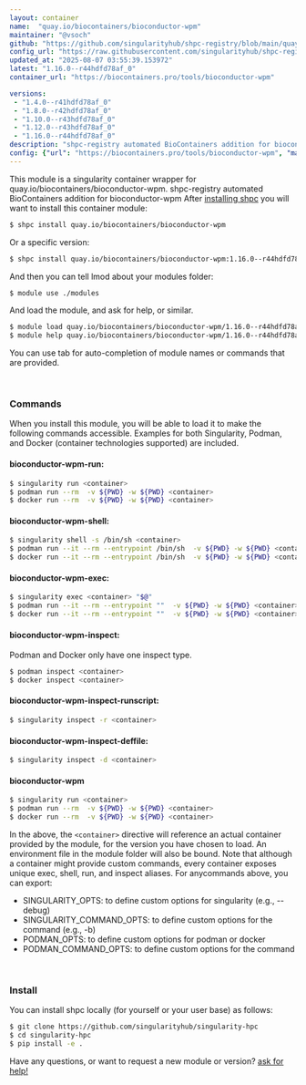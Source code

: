 ```yaml
---
layout: container
name:  "quay.io/biocontainers/bioconductor-wpm"
maintainer: "@vsoch"
github: "https://github.com/singularityhub/shpc-registry/blob/main/quay.io/biocontainers/bioconductor-wpm/container.yaml"
config_url: "https://raw.githubusercontent.com/singularityhub/shpc-registry/main/quay.io/biocontainers/bioconductor-wpm/container.yaml"
updated_at: "2025-08-07 03:55:39.153972"
latest: "1.16.0--r44hdfd78af_0"
container_url: "https://biocontainers.pro/tools/bioconductor-wpm"

versions:
 - "1.4.0--r41hdfd78af_0"
 - "1.8.0--r42hdfd78af_0"
 - "1.10.0--r43hdfd78af_0"
 - "1.12.0--r43hdfd78af_0"
 - "1.16.0--r44hdfd78af_0"
description: "shpc-registry automated BioContainers addition for bioconductor-wpm"
config: {"url": "https://biocontainers.pro/tools/bioconductor-wpm", "maintainer": "@vsoch", "description": "shpc-registry automated BioContainers addition for bioconductor-wpm", "latest": {"1.16.0--r44hdfd78af_0": "sha256:a7099fed4ef12f91ca7df1a1a3d676e64282eff2b4c4ce8b0f0c40d2e907a148"}, "tags": {"1.4.0--r41hdfd78af_0": "sha256:6310e16b6193d3f4e4107a64520b16b824f6452de87dd67357804196170270da", "1.8.0--r42hdfd78af_0": "sha256:8b8290fdd0e0223765121045f13874c9aa8704e8a68ffb7d73309f79960870a7", "1.10.0--r43hdfd78af_0": "sha256:9e64d55528f6f5c4949806950fc937108563f95f5172cce651e2e18868437045", "1.12.0--r43hdfd78af_0": "sha256:d733032cda3914eba4bdba6f8ea16daf93a2e23f2438b665426093199f06dc7c", "1.16.0--r44hdfd78af_0": "sha256:a7099fed4ef12f91ca7df1a1a3d676e64282eff2b4c4ce8b0f0c40d2e907a148"}, "docker": "quay.io/biocontainers/bioconductor-wpm"}
---
```


This module is a singularity container wrapper for quay.io/biocontainers/bioconductor-wpm.
shpc-registry automated BioContainers addition for bioconductor-wpm
After [installing shpc](#install) you will want to install this container module:


```bash
$ shpc install quay.io/biocontainers/bioconductor-wpm
```

Or a specific version:

```bash
$ shpc install quay.io/biocontainers/bioconductor-wpm:1.16.0--r44hdfd78af_0
```

And then you can tell lmod about your modules folder:

```bash
$ module use ./modules
```

And load the module, and ask for help, or similar.

```bash
$ module load quay.io/biocontainers/bioconductor-wpm/1.16.0--r44hdfd78af_0
$ module help quay.io/biocontainers/bioconductor-wpm/1.16.0--r44hdfd78af_0
```

You can use tab for auto-completion of module names or commands that are provided.

<br>

### Commands

When you install this module, you will be able to load it to make the following commands accessible.
Examples for both Singularity, Podman, and Docker (container technologies supported) are included.

#### bioconductor-wpm-run:

```bash
$ singularity run <container>
$ podman run --rm  -v ${PWD} -w ${PWD} <container>
$ docker run --rm  -v ${PWD} -w ${PWD} <container>
```

#### bioconductor-wpm-shell:

```bash
$ singularity shell -s /bin/sh <container>
$ podman run --it --rm --entrypoint /bin/sh  -v ${PWD} -w ${PWD} <container>
$ docker run --it --rm --entrypoint /bin/sh  -v ${PWD} -w ${PWD} <container>
```

#### bioconductor-wpm-exec:

```bash
$ singularity exec <container> "$@"
$ podman run --it --rm --entrypoint ""  -v ${PWD} -w ${PWD} <container> "$@"
$ docker run --it --rm --entrypoint ""  -v ${PWD} -w ${PWD} <container> "$@"
```

#### bioconductor-wpm-inspect:

Podman and Docker only have one inspect type.

```bash
$ podman inspect <container>
$ docker inspect <container>
```

#### bioconductor-wpm-inspect-runscript:

```bash
$ singularity inspect -r <container>
```

#### bioconductor-wpm-inspect-deffile:

```bash
$ singularity inspect -d <container>
```



#### bioconductor-wpm

```bash
$ singularity run <container>
$ podman run --rm  -v ${PWD} -w ${PWD} <container>
$ docker run --rm  -v ${PWD} -w ${PWD} <container>
```


In the above, the `<container>` directive will reference an actual container provided
by the module, for the version you have chosen to load. An environment file in the
module folder will also be bound. Note that although a container
might provide custom commands, every container exposes unique exec, shell, run, and
inspect aliases. For anycommands above, you can export:

 - SINGULARITY_OPTS: to define custom options for singularity (e.g., --debug)
 - SINGULARITY_COMMAND_OPTS: to define custom options for the command (e.g., -b)
 - PODMAN_OPTS: to define custom options for podman or docker
 - PODMAN_COMMAND_OPTS: to define custom options for the command

<br>

### Install

You can install shpc locally (for yourself or your user base) as follows:

```bash
$ git clone https://github.com/singularityhub/singularity-hpc
$ cd singularity-hpc
$ pip install -e .
```

Have any questions, or want to request a new module or version? [ask for help!](https://github.com/singularityhub/singularity-hpc/issues)